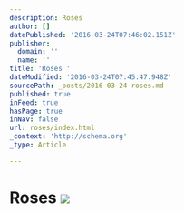 ```yaml
---
description: Roses
author: []
datePublished: '2016-03-24T07:46:02.151Z'
publisher:
  domain: ''
  name: ''
title: 'Roses '
dateModified: '2016-03-24T07:45:47.948Z'
sourcePath: _posts/2016-03-24-roses.md
published: true
inFeed: true
hasPage: true
inNav: false
url: roses/index.html
_context: 'http://schema.org'
_type: Article

---
```

# Roses ![](https://the-grid-user-content.s3-us-west-2.amazonaws.com/1ccd57a3-6b96-4f81-9d5e-c7b7d1050e54.png)